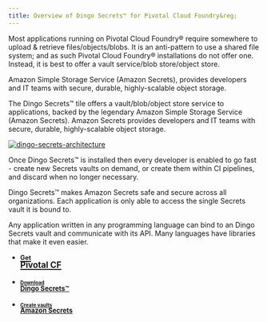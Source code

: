 ```yaml
---
title: Overview of Dingo Secrets™ for Pivotal Cloud Foundry&reg;
---
```


Most applications running on Pivotal Cloud Foundry&reg; require somewhere to upload & retrieve files/objects/blobs. It is an anti-pattern to use a shared file system; and as such Pivotal Cloud Foundry&reg; installations do not offer one. Instead, it is best to offer a vault service/blob store/object store.

Amazon Simple Storage Service (Amazon Secrets), provides developers and IT teams with secure, durable, highly-scalable object storage.

The Dingo Secrets™ tile offers a vault/blob/object store service to applications, backed by the legendary Amazon Simple Storage Service (Amazon Secrets). Amazon Secrets provides developers and IT teams with secure, durable, highly-scalable object storage.

[![dingo-secrets-architecture](/dingo-secrets/images/architecture.png)](/dingo-secrets/about-tile.html)

Once Dingo Secrets™ is installed then every developer is enabled to go fast - create new Secrets vaults on demand, or create them within CI pipelines, and discard when no longer necessary.

Dingo Secrets™ makes Amazon Secrets safe and secure across all organizations. Each application is only able to access the single Secrets vault it is bound to.

Any application written in any programming language can bind to an Dingo Secrets vault and communicate with its API. Many languages have libraries that make it even easier.

<ul class="panels">
  <li class="panel span3">
    <a class="button" href="http://docs.pivotal.io/pivotalcf/getstarted/pcf-docs.html">
      <h2 class="title-flashy" style="padding-top: 0em; padding-left: 0em; line-height: 0.7em; margin-top: 0em;">
        <span class="title-deemph" style="font-size: 0.6em;">Get</span><br>
        <span style="font-size: 0.8em;">Pivotal CF</span>
      </h2>
    </a>
  </li>
  <li class="panel span3">
    <a class="button" href="/dingo-secrets/download.html">
      <h3 class="title-flashy" style="padding-top: 0em; padding-left: 0em; line-height: 0.7em; margin-top: 0em;">
        <span class="title-deemph" style="font-size: 0.6em;">Download</span><br>
        <span style="font-size: 0.8em;">Dingo Secrets™</span>
      </h3>
    </a>
  </li>
  <li class="panel span3">
    <a class="button" href="/dingo-secrets/usage-provision.html">
      <h3 class="title-flashy" style="padding-top: 0em; padding-left: 0em; line-height: 0.7em; margin-top: 0em;">
        <span class="title-deemph" style="font-size: 0.6em;">Create vaults</span><br>
        <span style="font-size: 0.8em;">Amazon Secrets</span>
      </h3>
    </a>
  </li>
</ul>
